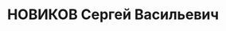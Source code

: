 ---
title: НОВИКОВ Сергей Васильевич
description: "1897 г.р., м.р.: с.Соловцовко Оленев.вол. Пензен.губ., член ВКП(б) с\
  \ 1919\n нач.отделения снабжения строит.-квартир.отдела БВО, интендант 2 ранга \n\
  \ Арестован 15.06.1937\n Обвинение: 58-7, 8, 11\n Приговор: ВК ВС СССР, 22.11.1937\
  \ — ВМН, конф.\n Реабилитация: ВК ВС СССР, 20.10.1956"
---